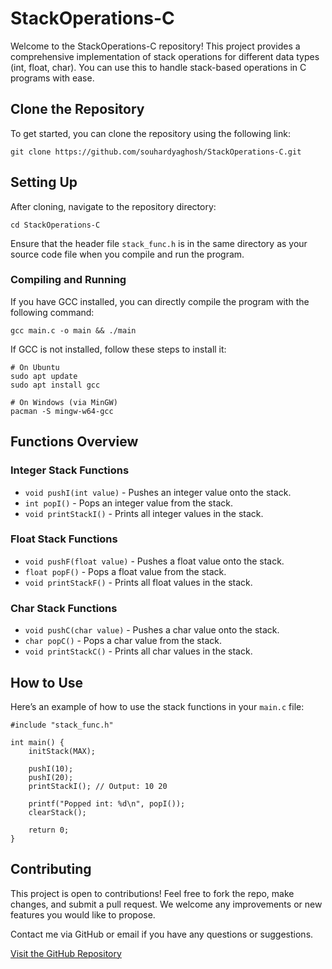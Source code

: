 
StackOperations-C
=================

Welcome to the StackOperations-C repository! This project provides a comprehensive implementation of stack operations for different data types (int, float, char). You can use this to handle stack-based operations in C programs with ease.

Clone the Repository
--------------------

To get started, you can clone the repository using the following link:

    git clone https://github.com/souhardyaghosh/StackOperations-C.git

Setting Up
----------

After cloning, navigate to the repository directory:

    cd StackOperations-C

Ensure that the header file `stack_func.h` is in the same directory as your source code file when you compile and run the program.

### Compiling and Running

If you have GCC installed, you can directly compile the program with the following command:

    gcc main.c -o main && ./main

If GCC is not installed, follow these steps to install it:

    
    # On Ubuntu
    sudo apt update
    sudo apt install gcc
    
    # On Windows (via MinGW)
    pacman -S mingw-w64-gcc
        

Functions Overview
------------------

### Integer Stack Functions

*   `void pushI(int value)` - Pushes an integer value onto the stack.
*   `int popI()` - Pops an integer value from the stack.
*   `void printStackI()` - Prints all integer values in the stack.

### Float Stack Functions

*   `void pushF(float value)` - Pushes a float value onto the stack.
*   `float popF()` - Pops a float value from the stack.
*   `void printStackF()` - Prints all float values in the stack.

### Char Stack Functions

*  `void pushC(char value)` - Pushes a char value onto the stack.
*   `char popC()` - Pops a char value from the stack.
*   `void printStackC()` - Prints all char values in the stack.

How to Use
----------

Here’s an example of how to use the stack functions in your `main.c` file:

    
    #include "stack_func.h"
    
    int main() {
        initStack(MAX);
    
        pushI(10);
        pushI(20);
        printStackI(); // Output: 10 20
    
        printf("Popped int: %d\n", popI());
        clearStack();
    
        return 0;
    }
        

Contributing
------------

This project is open to contributions! Feel free to fork the repo, make changes, and submit a pull request. We welcome any improvements or new features you would like to propose.

Contact me via GitHub or email if you have any questions or suggestions.

[Visit the GitHub Repository](https://github.com/souhardyaghosh/StackOperations-C.git)



